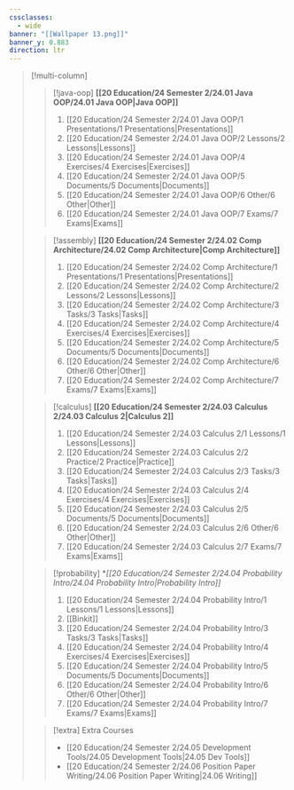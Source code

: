 ```yaml
---
cssclasses:
  - wide
banner: "[[Wallpaper 13.png]]"
banner_y: 0.883
direction: ltr
---
```


> [!multi-column]
>
> > [!java-oop] **[[20 Education/24 Semester 2/24.01 Java OOP/24.01 Java OOP|Java OOP]]**
> > 1. [[20 Education/24 Semester 2/24.01 Java OOP/1 Presentations/1 Presentations|Presentations]]
> > 2. [[20 Education/24 Semester 2/24.01 Java OOP/2 Lessons/2 Lessons|Lessons]]
> > 3. [[20 Education/24 Semester 2/24.01 Java OOP/4 Exercises/4 Exercises|Exercises]]
> > 4. [[20 Education/24 Semester 2/24.01 Java OOP/5 Documents/5 Documents|Documents]]
> > 5. [[20 Education/24 Semester 2/24.01 Java OOP/6 Other/6 Other|Other]]
> > 6. [[20 Education/24 Semester 2/24.01 Java OOP/7 Exams/7 Exams|Exams]]
>
>
> > [!assembly] **[[20 Education/24 Semester 2/24.02 Comp Architecture/24.02 Comp Architecture|Comp Architecture]]**
> >
> > 1. [[20 Education/24 Semester 2/24.02 Comp Architecture/1 Presentations/1 Presentations|Presentations]]
> > 2. [[20 Education/24 Semester 2/24.02 Comp Architecture/2 Lessons/2 Lessons|Lessons]]
> > 3. [[20 Education/24 Semester 2/24.02 Comp Architecture/3 Tasks/3 Tasks|Tasks]]
> > 4. [[20 Education/24 Semester 2/24.02 Comp Architecture/4 Exercises/4 Exercises|Exercises]]
> > 5. [[20 Education/24 Semester 2/24.02 Comp Architecture/5 Documents/5 Documents|Documents]]
> > 6. [[20 Education/24 Semester 2/24.02 Comp Architecture/6 Other/6 Other|Other]]
> > 7. [[20 Education/24 Semester 2/24.02 Comp Architecture/7 Exams/7 Exams|Exams]]
>
>
> > [!calculus] **[[20 Education/24 Semester 2/24.03 Calculus 2/24.03 Calculus 2|Calculus 2]]**
> >
> > 1. [[20 Education/24 Semester 2/24.03 Calculus 2/1 Lessons/1 Lessons|Lessons]]
> > 2. [[20 Education/24 Semester 2/24.03 Calculus 2/2 Practice/2 Practice|Practice]]
> > 3. [[20 Education/24 Semester 2/24.03 Calculus 2/3 Tasks/3 Tasks|Tasks]]
> > 4. [[20 Education/24 Semester 2/24.03 Calculus 2/4 Exercises/4 Exercises|Exercises]]
> > 5. [[20 Education/24 Semester 2/24.03 Calculus 2/5 Documents/5 Documents|Documents]]
> > 6. [[20 Education/24 Semester 2/24.03 Calculus 2/6 Other/6 Other|Other]]
> > 7. [[20 Education/24 Semester 2/24.03 Calculus 2/7 Exams/7 Exams|Exams]]
>
>
> > [!probability] **[[20 Education/24 Semester 2/24.04 Probability Intro/24.04 Probability Intro|Probability Intro]]*
> >
> > 1. [[20 Education/24 Semester 2/24.04 Probability Intro/1 Lessons/1 Lessons|Lessons]]
> > 2. [[Binkit]]
> > 3. [[20 Education/24 Semester 2/24.04 Probability Intro/3 Tasks/3 Tasks|Tasks]]
> > 4. [[20 Education/24 Semester 2/24.04 Probability Intro/4 Exercises/4 Exercises|Exercises]]
> > 5. [[20 Education/24 Semester 2/24.04 Probability Intro/5 Documents/5 Documents|Documents]]
> > 6. [[20 Education/24 Semester 2/24.04 Probability Intro/6 Other/6 Other|Other]]
> > 7. [[20 Education/24 Semester 2/24.04 Probability Intro/7 Exams/7 Exams|Exams]]
>
> > [!extra] Extra Courses
> > - [[20 Education/24 Semester 2/24.05 Development Tools/24.05 Development Tools|24.05 Dev Tools]]
> > - [[20 Education/24 Semester 2/24.06 Position Paper Writing/24.06 Position Paper Writing|24.06 Writing]]
